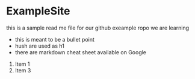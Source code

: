 # ExampleSite
this is a sample read me file for our github exeample ropo we are learning

* this is meant to be a bullet point
* hush are used as h1
* there are markdown cheat sheet available on Google

1. Item 1
2. Item 3

